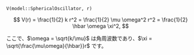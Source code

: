 `V(model::SphericalOscillator, r)`

$$
V(r)
= \frac{1}{2} k r^2
= \frac{1}{2} \mu \omega^2 r^2
= \frac{1}{2} \hbar \omega \xi^2,
$$

ここで、$\omega = \sqrt{k/\mu}$ は角周波数であり、$\xi = \sqrt{\frac{\mu\omega}{\hbar}}r$ です。

